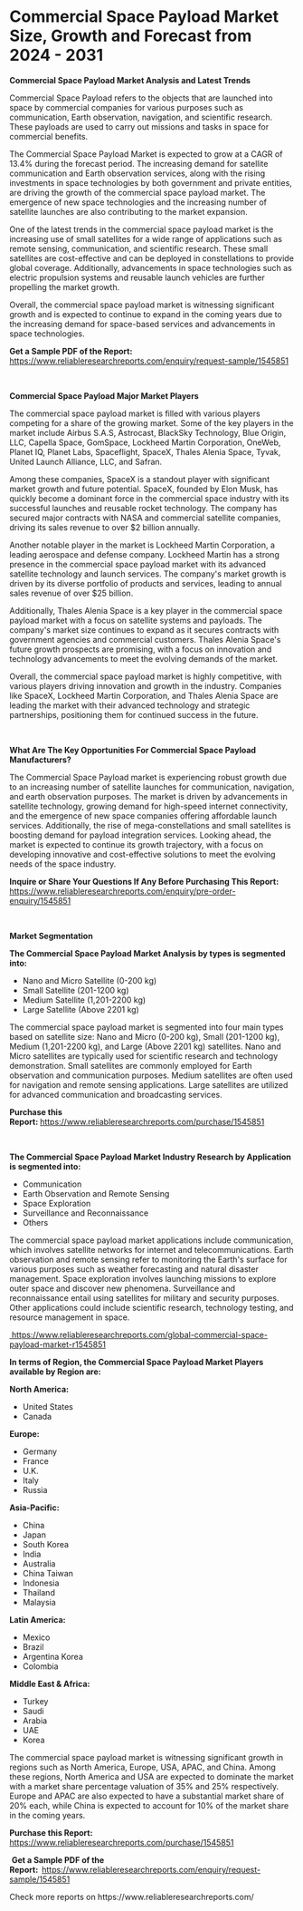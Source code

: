 <p><h1>Commercial Space Payload Market Size, Growth and Forecast from 2024 - 2031</h1></p><p><strong>Commercial Space Payload Market Analysis and Latest Trends</strong></p>
<p><p>Commercial Space Payload refers to the objects that are launched into space by commercial companies for various purposes such as communication, Earth observation, navigation, and scientific research. These payloads are used to carry out missions and tasks in space for commercial benefits.</p><p>The Commercial Space Payload Market is expected to grow at a CAGR of 13.4% during the forecast period. The increasing demand for satellite communication and Earth observation services, along with the rising investments in space technologies by both government and private entities, are driving the growth of the commercial space payload market. The emergence of new space technologies and the increasing number of satellite launches are also contributing to the market expansion.</p><p>One of the latest trends in the commercial space payload market is the increasing use of small satellites for a wide range of applications such as remote sensing, communication, and scientific research. These small satellites are cost-effective and can be deployed in constellations to provide global coverage. Additionally, advancements in space technologies such as electric propulsion systems and reusable launch vehicles are further propelling the market growth.</p><p>Overall, the commercial space payload market is witnessing significant growth and is expected to continue to expand in the coming years due to the increasing demand for space-based services and advancements in space technologies.</p></p>
<p><strong>Get a Sample PDF of the Report:&nbsp;</strong> <a href="https://www.reliableresearchreports.com/enquiry/request-sample/1545851">https://www.reliableresearchreports.com/enquiry/request-sample/1545851</a></p>
<p>&nbsp;</p>
<p><strong>Commercial Space Payload Major Market Players</strong></p>
<p><p>The commercial space payload market is filled with various players competing for a share of the growing market. Some of the key players in the market include Airbus S.A.S, Astrocast, BlackSky Technology, Blue Origin, LLC, Capella Space, GomSpace, Lockheed Martin Corporation, OneWeb, Planet IQ, Planet Labs, Spaceflight, SpaceX, Thales Alenia Space, Tyvak, United Launch Alliance, LLC, and Safran.</p><p>Among these companies, SpaceX is a standout player with significant market growth and future potential. SpaceX, founded by Elon Musk, has quickly become a dominant force in the commercial space industry with its successful launches and reusable rocket technology. The company has secured major contracts with NASA and commercial satellite companies, driving its sales revenue to over $2 billion annually.</p><p>Another notable player in the market is Lockheed Martin Corporation, a leading aerospace and defense company. Lockheed Martin has a strong presence in the commercial space payload market with its advanced satellite technology and launch services. The company's market growth is driven by its diverse portfolio of products and services, leading to annual sales revenue of over $25 billion.</p><p>Additionally, Thales Alenia Space is a key player in the commercial space payload market with a focus on satellite systems and payloads. The company's market size continues to expand as it secures contracts with government agencies and commercial customers. Thales Alenia Space's future growth prospects are promising, with a focus on innovation and technology advancements to meet the evolving demands of the market.</p><p>Overall, the commercial space payload market is highly competitive, with various players driving innovation and growth in the industry. Companies like SpaceX, Lockheed Martin Corporation, and Thales Alenia Space are leading the market with their advanced technology and strategic partnerships, positioning them for continued success in the future.</p></p>
<p>&nbsp;</p>
<p><strong>What Are The Key Opportunities For Commercial Space Payload Manufacturers?</strong></p>
<p><p>The Commercial Space Payload market is experiencing robust growth due to an increasing number of satellite launches for communication, navigation, and earth observation purposes. The market is driven by advancements in satellite technology, growing demand for high-speed internet connectivity, and the emergence of new space companies offering affordable launch services. Additionally, the rise of mega-constellations and small satellites is boosting demand for payload integration services. Looking ahead, the market is expected to continue its growth trajectory, with a focus on developing innovative and cost-effective solutions to meet the evolving needs of the space industry.</p></p>
<p><strong>Inquire or Share Your Questions If Any Before Purchasing This Report:</strong> <a href="https://www.reliableresearchreports.com/enquiry/pre-order-enquiry/1545851">https://www.reliableresearchreports.com/enquiry/pre-order-enquiry/1545851</a></p>
<p>&nbsp;</p>
<p><strong>Market Segmentation</strong></p>
<p><strong>The Commercial Space Payload Market Analysis by types is segmented into:</strong></p>
<p><ul><li>Nano and Micro Satellite (0-200 kg)</li><li>Small Satellite (201-1200 kg)</li><li>Medium Satellite (1,201-2200 kg)</li><li>Large Satellite (Above 2201 kg)</li></ul></p>
<p><p>The commercial space payload market is segmented into four main types based on satellite size: Nano and Micro (0-200 kg), Small (201-1200 kg), Medium (1,201-2200 kg), and Large (Above 2201 kg) satellites. Nano and Micro satellites are typically used for scientific research and technology demonstration. Small satellites are commonly employed for Earth observation and communication purposes. Medium satellites are often used for navigation and remote sensing applications. Large satellites are utilized for advanced communication and broadcasting services.</p></p>
<p><strong>Purchase this Report:&nbsp;</strong><a href="https://www.reliableresearchreports.com/purchase/1545851">https://www.reliableresearchreports.com/purchase/1545851</a></p>
<p>&nbsp;</p>
<p><strong>The Commercial Space Payload Market Industry Research by Application is segmented into:</strong></p>
<p><ul><li>Communication</li><li>Earth Observation and Remote Sensing</li><li>Space Exploration</li><li>Surveillance and Reconnaissance</li><li>Others</li></ul></p>
<p><p>The commercial space payload market applications include communication, which involves satellite networks for internet and telecommunications. Earth observation and remote sensing refer to monitoring the Earth's surface for various purposes such as weather forecasting and natural disaster management. Space exploration involves launching missions to explore outer space and discover new phenomena. Surveillance and reconnaissance entail using satellites for military and security purposes. Other applications could include scientific research, technology testing, and resource management in space.</p></p>
<p><a href="https://www.reliableresearchreports.com/global-commercial-space-payload-market-r1545851">&nbsp;https://www.reliableresearchreports.com/global-commercial-space-payload-market-r1545851</a></p>
<p><strong>In terms of Region, the Commercial Space Payload Market Players available by Region are:</strong></p>
<p>
    <p> <strong> North America: </strong>
        <ul>
            <li>United States</li>
            <li>Canada</li>
        </ul>
        </p> 
    <p> <strong> Europe: </strong>
        <ul>
            <li>Germany</li>
            <li>France</li>
            <li>U.K.</li>
            <li>Italy</li>
            <li>Russia</li>
        </ul>
        </p> 
    <p> <strong> Asia-Pacific: </strong>
        <ul>
            <li>China</li>
            <li>Japan</li>
            <li>South Korea</li>
            <li>India</li>
            <li>Australia</li>
            <li>China Taiwan</li>
            <li>Indonesia</li>
            <li>Thailand</li>
            <li>Malaysia</li>
        </ul>
        </p> 
    <p> <strong> Latin America: </strong>
        <ul>
            <li>Mexico</li>
            <li>Brazil</li>
            <li>Argentina Korea</li>
            <li>Colombia</li>
        </ul>
        </p> 
    <p> <strong> Middle East & Africa: </strong>
        <ul>
            <li>Turkey</li>
            <li>Saudi</li>
            <li>Arabia</li>
            <li>UAE</li>
            <li>Korea</li>
        </ul>
    </p>
    </p>
<p><p>The commercial space payload market is witnessing significant growth in regions such as North America, Europe, USA, APAC, and China. Among these regions, North America and USA are expected to dominate the market with a market share percentage valuation of 35% and 25% respectively. Europe and APAC are also expected to have a substantial market share of 20% each, while China is expected to account for 10% of the market share in the coming years.</p></p>
<p><strong>Purchase this Report: </strong><a href="https://www.reliableresearchreports.com/purchase/1545851">https://www.reliableresearchreports.com/purchase/1545851</a></p>
<p>&nbsp;<strong>Get a Sample PDF of the Report:&nbsp;&nbsp;</strong><a href="https://www.reliableresearchreports.com/enquiry/request-sample/1545851">https://www.reliableresearchreports.com/enquiry/request-sample/1545851</a></p>
<p><strong></strong></p>
<p>Check more reports on https://www.reliableresearchreports.com/</p>